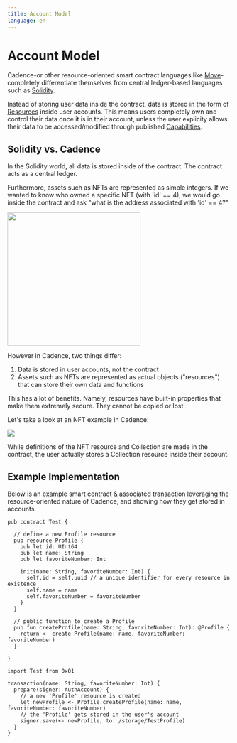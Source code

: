 ```yaml
---
title: Account Model
language: en
---
```


<script>
  import Tip from '$lib/components/atoms/Tip.svelte';
  import ProCon from '$lib/components/atoms/ProCon.svelte';   
  import LessonVideo from '$lib/components/atoms/LessonVideo.svelte';   
</script>

# Account Model

Cadence-or other resource-oriented smart contract languages like <a href="https://move-book.com/" target="_blank">Move</a>-completely differentiate themselves from central ledger-based languages such as <a href="https://soliditylang.org/" target="_blank">Solidity</a>. 

Instead of storing user data inside the contract, data is stored in the form of <a href="https://developers.flow.com/cadence/language/resources" target="_blank">Resources</a> inside user accounts. This means users completely own and control their data once it is in their account, unless the user explicity allows their data to be accessed/modified through published <a href="https://developers.flow.com/cadence/language/capability-based-access-control" target="_blank">Capabilities</a>.

## Solidity vs. Cadence

In the Solidity world, all data is stored inside of the contract. The contract acts as a central ledger. 

Furthermore, assets such as NFTs are represented as simple integers. If we wanted to know who owned a specific NFT (with 'id' == 4), we would go inside the contract and ask "what is the address associated with 'id' == 4?"

<img src="https://i.imgur.com/tLE4YOs.png" width="300px" />

However in Cadence, two things differ:
1. Data is stored in user accounts, not the contract
2. Assets such as NFTs are represented as actual objects ("resources") that can store their own data and functions

This has a lot of benefits. Namely, resources have built-in properties that make them extremely secure. They cannot be copied or lost. 

Let's take a look at an NFT example in Cadence:

<img src="https://i.imgur.com/g0y5MWz.png" />

While definitions of the NFT resource and Collection are made in the contract, the user actually stores a Collection resource inside their account.

## Example Implementation

Below is an example smart contract & associated transaction leveraging the resource-oriented nature of Cadence, and showing how they get stored in accounts.

```cadence
pub contract Test {

  // define a new Profile resource
  pub resource Profile {
    pub let id: UInt64
    pub let name: String
    pub let favoriteNumber: Int

    init(name: String, favoriteNumber: Int) {
      self.id = self.uuid // a unique identifier for every resource in existence
      self.name = name
      self.favoriteNumber = favoriteNumber
    }
  }

  // public function to create a Profile
  pub fun createProfile(name: String, favoriteNumber: Int): @Profile {
    return <- create Profile(name: name, favoriteNumber: favoriteNumber)
  }

}
```

```cadence
import Test from 0x01

transaction(name: String, favoriteNumber: Int) {
  prepare(signer: AuthAccount) {
    // a new 'Profile' resource is created
    let newProfile <- Profile.createProfile(name: name, favoriteNumber: favoriteNumber)
    // the 'Profile' gets stored in the user's account
    signer.save(<- newProfile, to: /storage/TestProfile)
  }
}
```